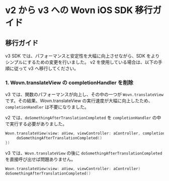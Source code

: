 # v2 から v3 への Wovn iOS SDK 移行ガイド

## 移行ガイド

v3 SDK では、パフォーマンスと安定性を大幅に向上させながら、SDK をよりシンプルにするための変更を行いました。
v2 を使用している場合は、以下の手順に従って v3 へ移行してください。

### 1. Wovn.translateView の completionHandler を削除

v3 では、関数のパフォーマンスが向上し、その中の一つが `Wovn.translateView` です。その結果、Wovn.translateView の実行速度が大幅に向上したため、`completionHandler` は不要になりました。

v2 では、`doSomethingAfterTranslationCompleted` を `completionHandler` の中で実行する必要がありました。
```swift
Wovn.translateView(view: aView, viewController: aController, completionHandler: {
     doSomethingAfterTranslationCompleted()
})
```

v3 では、`Wovn.translateView` の後に `doSomethingAfterTranslationCompleted` を直接呼び出せば問題ありません。
```swift
Wovn.translateView(view: aView, viewController: aController)
doSomethingAfterTranslationCompleted()
```